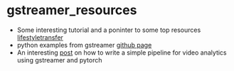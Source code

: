 # gstreamer_resources
- Some interesting tutorial and a poninter to some top resources [lifestyletransfer](http://lifestyletransfer.com/)
- python examples from gstreamer [github page ](https://github.com/GStreamer/gst-python/tree/master/examples)
- An interesting [post](https://paulbridger.com/posts/video-analytics-pytorch-pipeline/) on how to write a simple pipeline for video analytics using gstreamer and pytorch
